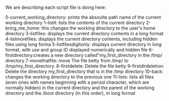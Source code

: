 We are describing each script file is doing here:

0-current_working_directory: prints the absoulte path name of the current working directory
1-listit: lists the contents of the current directory
2-bring_me_home: this changes the working directory to the user's home directory
3-listfiles: displays the current directory contents in a long format
4-listmorefiles: displays the current directory contents, including hidden files using long forma
5-listfilesdigitonly: displays current directory in long format, with use and group ID displayed numerically and hidden file
6-firstdirectory:creates a new directory called"my_first_directory in the /tmp/ directory
7-movethatfile: move The file betty from /tmp/ to /tmp/my_first_directory.
8-firstdelete: Delete the file betty
9-firstdirdeletion: Delete the directory my_first_directory that is in the /tmp directory
10-back: changes the working directory to the previous one
11-lists:  lists all files (even ones with names beginning with a period character, which are normally hidden) in the current directory and the parent of the working directory and the /boot directory (in this order), in long format
